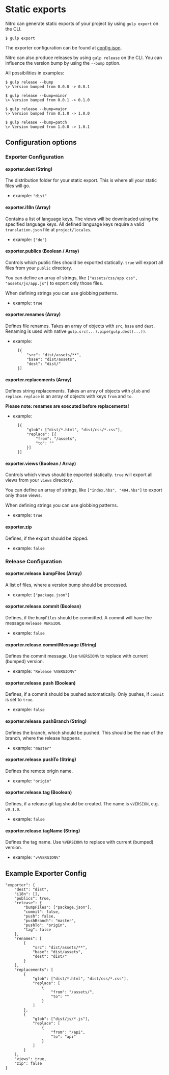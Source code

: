 # Static exports

Nitro can generate static exports of your project by using `gulp export` on the CLI.

    $ gulp export

The exporter configuration can be found at [config.json](../../config.json).

Nitro can also produce releases by using `gulp release` on the CLI.
You can influence the version bump by using the `--bump` option.

All possibilities in examples:

    $ gulp release --bump
    \> Version bumped from 0.0.0 -> 0.0.1

    $ gulp release --bump=minor
    \> Version bumped from 0.0.1 -> 0.1.0

    $ gulp release --bump=major
    \> Version bumped from 0.1.0 -> 1.0.0

    $ gulp release --bump=patch
    \> Version bumped from 1.0.0 -> 1.0.1

## Configuration options

### Exporter Configuration

#### exporter.dest (String)

The distribution folder for your static export. This is where all your static files will go.

- example: `"dist"`

#### exporter.i18n (Array)

Contains a list of language keys. The views will be downloaded using the specified language keys.
All defined language keys require a valid `translation.json` file at `project/locales`.

- example: `["de"]`

#### exporter.publics (Boolean / Array)

Controls which public files should be exported statically. `true` will export all files from your `public` directory.

You can define an array of strings, like `["assets/css/app.css", "assets/js/app.js"]` to export only those files.

When defining strings you can use globbing patterns.

- example: `true`

#### exporter.renames (Array)

Defines file renames. Takes an array of objects with `src`, `base` and `dest`.
Renaming is used with native `gulp.src(...).pipe(gulp.dest(...))`.

- example:

        [{
            "src": "dist/assets/**",
            "base": "dist/assets",
            "dest": "dist/"
        }]


#### exporter.replacements (Array)

Defines string replacements. Takes an array of objects with `glob` and `replace`.
`replace` is an array of objects with keys `from` and `to`.

**Please note: renames are executed before replacements!**

- example:

        [{
            "glob": ["dist/*.html", "dist/css/*.css"],
            "replace": [{
                "from": "/assets",
                "to": ""
            }]
        }]

#### exporter.views (Boolean / Array)

Controls which views should be exported statically. `true` will export all views from your `views` directory.

You can define an array of strings, like `["index.hbs", "404.hbs"]` to export only those views.

When defining strings you can use globbing patterns.

- example: `true`

#### exporter.zip

Defines, if the export should be zipped.

- example: `false`


### Release Configuration

#### exporter.release.bumpFiles (Array)

A list of files, where a version bump should be processed.

- example: `["package.json"]`

#### exporter.release.commit (Boolean)

Defines, if the `bumpFiles` should be committed. A commit will have the message `Release VERSION`.

- example: `false`

#### exporter.release.commitMessage (String)

Defines the commit message. Use `%VERSION%` to replace with current (bumped) version.

- example: `"Release %VERSION%"`

#### exporter.release.push (Boolean)

Defines, if a commit should be pushed automatically. Only pushes, if `commit` is set to `true`.

- example: `false`

#### exporter.release.pushBranch (String)

Defines the branch, which should be pushed. This should be the nae of the branch, where the release happens.

- example: `"master"`

#### exporter.release.pushTo (String)

Defines the remote origin name.

- example: `"origin"`

#### exporter.release.tag (Boolean)

Defines, if a release git tag should be created. The name is `vVERSION`, e.g. `v0.1.0`.

- example: `false`

#### exporter.release.tagName (String)

Defines the tag name. Use `%VERSION%` to replace with current (bumped) version.

- example: `"v%VERSION%"`

## Example Exporter Config

```
"exporter": {
    "dest": "dist",
    "i18n": [],
    "publics": true,
    "release": {
        "bumpFiles": ["package.json"],
        "commit": false,
        "push": false,
        "pushBranch": "master",
        "pushTo": "origin",
        "tag": false
    },
    "renames": [
        {
            "src": "dist/assets/**",
            "base": "dist/assets",
            "dest": "dist/"
        }
    ],
    "replacements": [
        {
            "glob": ["dist/*.html", "dist/css/*.css"],
            "replace": [
                {
                    "from": "/assets/",
                    "to": ""
                }
            ]
        },
        {
            "glob": ["dist/js/*.js"],
            "replace": [
                {
                    "from": "/api",
                    "to": "api"
                }
            ]
        }
    ],
    "views": true,
    "zip": false
}
```
